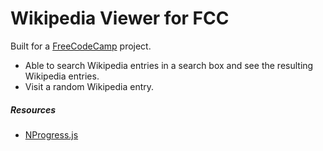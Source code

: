 # Wikipedia Viewer for FCC

Built for a [FreeCodeCamp](https://www.freecodecamp.com/challenges/next-challenge) project.
 - Able to search Wikipedia entries in a search box and see the resulting Wikipedia entries.
 - Visit a random Wikipedia entry.
 
##### Resources
- [NProgress.js](http://ricostacruz.com/nprogress/)